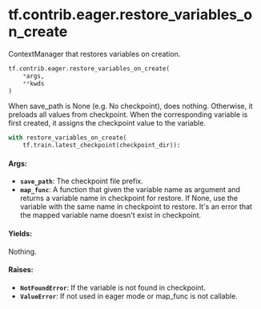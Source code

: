 <div itemscope itemtype="http://developers.google.com/ReferenceObject">
<meta itemprop="name" content="tf.contrib.eager.restore_variables_on_create" />
<meta itemprop="path" content="Stable" />
</div>

# tf.contrib.eager.restore_variables_on_create

ContextManager that restores variables on creation.

``` python
tf.contrib.eager.restore_variables_on_create(
    *args,
    **kwds
)
```

<!-- Placeholder for "Used in" -->

  When save_path is None (e.g. No checkpoint), does nothing.
  Otherwise, it preloads all values from checkpoint. When the
  corresponding variable is first created, it assigns the checkpoint
  value to the variable.

  ```python
  with restore_variables_on_create(
      tf.train.latest_checkpoint(checkpoint_dir)):
  ```

#### Args:


* <b>`save_path`</b>: The checkpoint file prefix.
* <b>`map_func`</b>: A function that given the variable name as argument
    and returns a variable name in checkpoint for restore. If
    None, use the variable with the same name in checkpoint to restore.
    It's an error that the mapped variable name doesn't exist in
    checkpoint.


#### Yields:

Nothing.



#### Raises:


* <b>`NotFoundError`</b>: If the variable is not found in checkpoint.
* <b>`ValueError`</b>: If not used in eager mode or map_func is not callable.